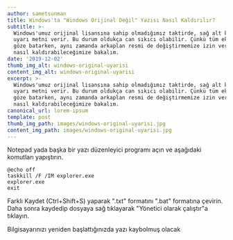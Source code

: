 ```yaml
---
author: sametsunman
title: Windows'ta "Windows Orijinal Değil" Yazısı Nasıl Kaldırılır?
subtitle: >-
  Windows'umuz orijinal lisansına sahip olmadığımız taktirde, sağ alt köşede
  uyarı metni verir. Bu durum oldukça can sıkıcı olabilir. Çünkü tüm ekranlarda
  göze batarken, aynı zamanda arkaplan resmi de değiştirmemize izin vermez. Hadi
  nasıl kaldırabileceğimize bakalım.
date: '2019-12-02'
thumb_img_alt: windows-original-uyarisi
content_img_alt: windows-original-uyarisi
excerpt: >-
  Windows'umuz orijinal lisansına sahip olmadığımız taktirde, sağ alt köşede
  uyarı metni verir. Bu durum oldukça can sıkıcı olabilir. Çünkü tüm ekranlarda
  göze batarken, aynı zamanda arkaplan resmi de değiştirmemize izin vermez. Hadi
  nasıl kaldırabileceğimize bakalım.
canonical_url: lorem-ipsum
template: post
thumb_img_path: images/windows-original-uyarisi.jpg
content_img_path: images/windows-original-uyarisi.jpg
---
```

Notepad yada başka bir yazı düzenleyici programı açın ve aşağıdaki komutları yapıştırın.

```
@echo off
taskkill /F /IM explorer.exe
explorer.exe
exit
```

Farklı Kaydet (Ctrl+Shift+S) yaparak ".txt" formatını ".bat" formatına çevirin. Daha sonra kaydedip dosyaya sağ tıklayarak "Yönetici olarak çalıştır"a tıklayın.

Bilgisayarınızı yeniden başlattığınızda yazı kaybolmuş olacak
